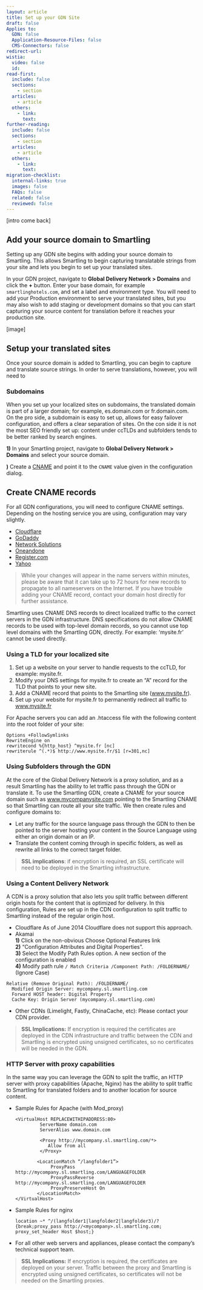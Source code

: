 ```yaml
---
layout: article
title: Set up your GDN Site
draft: false
Applies to:
  GDN: false
  Application-Resource-Files: false
  CMS-Connectors: false
redirect-url:
wistia:
  video: false
  id:
read-first:
  include: false
  sections:
    - section
  articles:
    - article
  others:
    - link:
      text:
further-reading:
  include: false
  sections:
    - section
  articles:
    - article
  others:
    - link:
      text:
migration-checklist:
  internal-links: true
  images: false
  FAQs: false
  related: false
  reviewed: false
---
```


[intro come back]

## Add your source domain to Smartling

Setting up any GDN site begins with adding your source domain to Smartling. This allows Smartling to begin capturing translatable strings from your site and lets you begin to set up your translated sites.

In your GDN project, navigate to **Global Delivery Network > Domains** and click the **+** button. Enter your base domain, for example `smartlinghotels.com`, and set a label and environment type. You will need to add your Production environment to serve your translated sites, but you may also wish to add staging or development domains so that you can start capturing your source content for translation before it reaches your production site.

[image]

## Setup your translated sites

Once your source domain is added to Smartling, you can begin to capture and translate source strings. In order to serve translations, however, you will need to

### Subdomains

When you set up your localized sites on subdomains, the translated domain is part of a larger domain; for example, es.domain.com or fr.domain.com. 
On the pro side, a subdomain is easy to set up, allows for easy failover configuration, and offers a clear separation of sites. On the con side it is not the most SEO friendly set up: content under ccTLDs and subfolders tends to be better ranked by search engines.



**1)** In your Smartling project, navigate to **Global Delivery Network > Domains** and select your source domain.

**)** Create a [CNAME](#create-cname-records) and point it to the `CNAME` value given in the configuration dialog.


## Create CNAME records

For all GDN configurations, you will need to configure CNAME settings. Depending on the hosting service you are using, configuration may vary slightly.

* [Cloudflare](https://support.cloudflare.com/hc/en-us/articles/200169046-How-do-I-add-a-CNAME-record-)   
* [GoDaddy](https://www.godaddy.com/help/manage-hosting-account-domains-4688)  
* [Network Solutions](http://www.networksolutions.com/support/cname-records-host-aliases/)   
* [Oneandone](http://help.1and1.com/domains-c36931/manage-domains-c79822/dns-c37586/enter-a-cname-for-your-subdomain-a643600.html)  
* [Register.com](https://www.register.com//customersupport/tutorials/cname.rcmx)  
* [Yahoo](https://help.luminate.com/kb/domains/set-cname-record-sln17912)  


> While your changes will appear in the name servers within minutes, please be aware that it can take up to 72 hours for new records to propagate to all nameservers on the Internet.
If you have trouble adding your CNAME record, contact your domain host directly for further assistance.

Smartling uses CNAME DNS records to direct localized traffic to the correct servers in the GDN infrastructure. DNS specifications do not allow CNAME records to be used with top-level domain records, so you cannot use top level domains with the Smartling GDN, directly. For example: ‘mysite.fr’ cannot be used directly.

### Using a TLD for your localized site

1. Set up a website on your server to handle requests to the ccTLD, for example: mysite.fr.
2. Modify your DNS settings for mysite.fr to create an “A” record for the TLD that points to your new site.
3. Add a CNAME record that points to the Smartling site (www.mysite.fr).
4. Set up your website for mysite.fr to permanently redirect all traffic to www.mysite.fr

For Apache servers you can add an .htaccess file with the following content into the root folder of your site:

~~~
Options +FollowSymlinks
RewriteEngine on
rewritecond %{http_host} ^mysite.fr [nc]
rewriterule ^(.*)$ http://www.mysite.fr/$1 [r=301,nc]
~~~

### Using Subfolders through the GDN

At the core of the Global Delivery Network is a proxy solution, and as a result Smartling has the ability to let traffic pass through the GDN or translate it. To use the Smartling GDN, create a CNAME for your source domain such as www.mycompanysite.com pointing to the Smartling CNAME so that Smartling can route all your site traffic. We then create rules and configure domains to:					

* Let any traffic for the source language pass through the GDN to then be pointed to the server hosting your content in the Source Language using either an origin domain or an IP.	  	
* Translate the content coming through in specific folders, as well as rewrite all links to the correct target folder.	 	
 	 		
> **SSL implications**: if encryption is required, an SSL certificate will need to be deployed in the Smartling infrastructure. 

### Using a Content Delivery Network

A CDN is a proxy solution that also lets you split traffic between different origin hosts for the content that is optimized for delivery. In this configuration, Rules are set up in the CDN configuration to split traffic to Smartling instead of the regular origin host.

* Cloudflare As of June 2014 Cloudflare does not support this approach.
* Akamai  
    **1)** Click on the non-obvious Choose Optional Features link  
    **2)** “Configuration Attributes and Digital Properties”.  
    **3)**  Select the Modify Path Rules option. A new section of the configuration is enabled  
    **4)**  Modify path rule `/ Match Criteria /Component Path: /FOLDERNAME/` (Ignore Case)  
    
~~~
Relative (Remove Original Path): /FOLDERNAME/
  Modified Origin Server: mycompany.sl.smartling.com
  Forward HOST header: Digital Property
  Cache Key: Origin Server (mycompany.sl.smartling.com)
~~~
    
* Other CDNs (Limelight, Fastly, ChinaCache, etc): Please contact your CDN provider.

> **SSL Implications:** If encryption is required the certificates are deployed in the CDN infrastructure and traffic between the CDN and Smartling is encrypted using unsigned certificates, so no certificates will be needed in the GDN.

### HTTP Server with proxy capabilities						

In the same way you can leverage the GDN to split the traffic, an HTTP server with proxy capabilities (Apache, Nginx) has the ability to split traffic to Smartling for translated folders and to another location for source content.

* Sample Rules for Apache (with Mod_proxy)
  
  ~~~
  <VirtualHost REPLACEWITHIPADDRESS:80>
           ServerName domain.com
           ServerAlias www.domain.com
  
           <Proxy http://mycompany.sl.smartling.com/*>			
              Allow from all
           </Proxy>	
  				
          <LocationMatch “/langfolder1”>
               ProxyPass http://mycompany.sl.smartling.com/LANGUAGEFOLDER
               ProxyPassReverse http://mycompany.sl.smartling.com/LANGUAGEFOLDER	
               ProxyPreserveHost On				
          </LocationMatch>
  </VirtualHost>
  ~~~

* Sample Rules for nginx
  
  ~~~
  location ~* ^/(langfolder1|langfolder2|langfolder3)/? 
  {break;proxy_pass http://<mycompany>.sl.smartling.com; proxy_set_header Host $host;}
  ~~~

* For all other web servers and appliances, please contact the company’s technical support team.

> **SSL Implications:** If encryption is required, the certificates are deployed on your server.  Traffic between the proxy and Smartling is encrypted using unsigned certificates, so certificates will not be needed on the Smartling proxies.